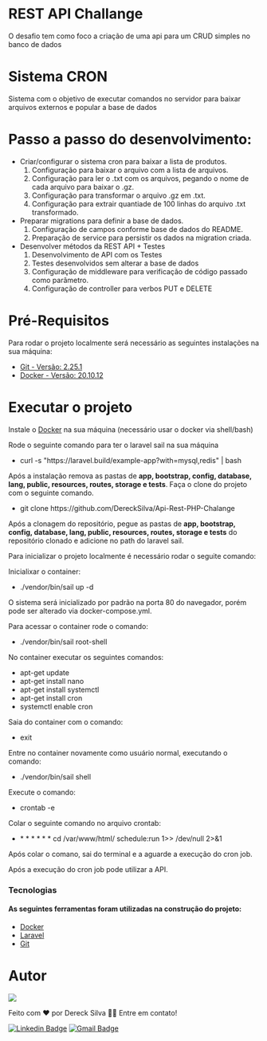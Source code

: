 <h1>REST API Challange</h1>

<p>O desafio tem como foco a criação de uma api para um CRUD simples no banco de dados</p>

<h1>Sistema CRON</h1>

<p>Sistema com o objetivo de executar comandos no servidor para baixar arquivos externos e popular a base de dados</p>

# Passo a passo do desenvolvimento:
<ul>
    <li>
        Criar/configurar o sistema cron para baixar a lista de produtos.
        <ol>
            <li>Configuração para baixar o arquivo com a lista de arquivos.</li>
            <li>Configuração para ler o .txt com os arquivos, pegando o nome de cada arquivo para baixar o .gz.</li>
            <li>Configuração para transformar o arquivo .gz em .txt.</li>
            <li>Configuração para extrair quantiade de 100 linhas do arquivo .txt transformado.</li>
        </ol>
    </li>
    <li>
    Preparar migrations para definir a base de dados.
        <ol>
            <li>Configuração de campos conforme base de dados do README.</li>
            <li>Preparação de service para persistir os dados na migration criada.</li>
        </ol>
    </li>
    <li>Desenvolver métodos da REST API + Testes
        <ol>
            <li>
                Desenvolvimento de API com os Testes
            </li>
            <li>
                Testes desenvolvidos sem alterar a base de dados
            </li>
            <li>Configuração de middleware para verificação de código passado como parâmetro.</li>
            <li>Configuração de controller para verbos PUT e DELETE</li>
        </ol>
    </li>
</ul>

# Pré-Requisitos

Para rodar o projeto localmente será necessário as seguintes instalações na sua máquina:

<ul><li><a href="#git">Git - Versão: 2.25.1</a></li>
<li><a href="#docker">Docker - Versão: 20.10.12</a></li>
</ul>

# Executar o projeto 

Instale o <a href="https://docs.docker.com/get-docker/">Docker</a> na sua máquina (necessário usar o docker via shell/bash) 

Rode o seguinte comando para ter o laravel sail na sua máquina

<ul><li>curl -s "https://laravel.build/example-app?with=mysql,redis" | bash</li></ul>

Após a instalação remova as pastas de <b>app, bootstrap, config, database, lang, public, resources, routes, storage e tests</b>. Faça o clone do projeto com o seguinte comando.

<ul><li>git clone https://github.com/DereckSilva/Api-Rest-PHP-Chalange</li></ul>

Após a clonagem do repositório, pegue as pastas de <b>app, bootstrap, config, database, lang, public, resources, routes, storage e tests</b> do repositório clonado e adicione no path do laravel sail.

Para inicializar o projeto localmente é necessário rodar o seguite comando:

Inicialixar o container:

<ul><li>./vendor/bin/sail up -d </li></ul>

O sistema será inicializado por padrão na porta 80 do navegador, porém pode ser alterado via docker-compose.yml.

Para acessar o container rode o comando:

<ul><li>./vendor/bin/sail root-shell </li></ul>

No container executar os seguintes comandos:

<ul>
    <li> apt-get update </li>
    <li> apt-get install nano </li>
    <li> apt-get install systemctl </li>
    <li> apt-get install cron </li>
    <li> systemctl enable cron</li>
</ul>

Saia do container com o comando:

<ul><li>exit</li></ul>

Entre no container novamente como usuário normal, executando o comando:

<ul><li>./vendor/bin/sail shell </li></ul>

Execute o comando:

<ul><li> crontab -e  </li></ul>

Colar o seguinte comando no arquivo crontab:

<ul><li>* * * * * * cd /var/www/html/ schedule:run 1>> /dev/null 2>&1</li></ul>

Após colar o comano, sai do terminal e a aguarde a execução do cron job.

Após a execução do cron job pode utilizar a API.

### Tecnologias
<span id="doc"></span>
<h4>As seguintes ferramentas foram utilizadas na construção do projeto:</h4>

- [Docker](https://docs.docker.com/) <span id="docker"></span>
- [Laravel](https://laravel.com/)
- [Git](https://git-scm.com)<span id="git"></span>

# Autor
<img src="https://avatars.githubusercontent.com/u/70153036?s=150&u=8e03e272b1a884652e7db30666f99a0e01b689c0&v=4">

Feito com ❤️ por Dereck Silva 👋🏾 Entre em contato!

[![Linkedin Badge](https://img.shields.io/badge/-Dereck-blue?style=flat-square&logo=Linkedin&logoColor=white&link=https://www.linkedin.com/in/dereck-silva/)](https://www.linkedin.com/in/dereck-silva/) 
[![Gmail Badge](https://img.shields.io/badge/-viniciusdereck39@gmail.com-c14438?style=flat-square&logo=Gmail&logoColor=white&link=mailto:viniciusdereck39@gmail.com)](mailto:viniciusdereck39@gmail.com)
